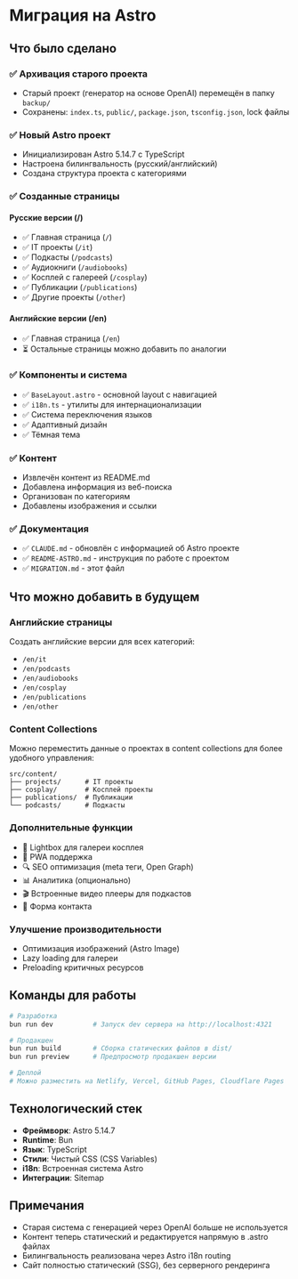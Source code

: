 # Миграция на Astro

## Что было сделано

### ✅ Архивация старого проекта
- Старый проект (генератор на основе OpenAI) перемещён в папку `backup/`
- Сохранены: `index.ts`, `public/`, `package.json`, `tsconfig.json`, lock файлы

### ✅ Новый Astro проект
- Инициализирован Astro 5.14.7 с TypeScript
- Настроена билингвальность (русский/английский)
- Создана структура проекта с категориями

### ✅ Созданные страницы

#### Русские версии (/)
- ✅ Главная страница (`/`)
- ✅ IT проекты (`/it`)
- ✅ Подкасты (`/podcasts`)
- ✅ Аудиокниги (`/audiobooks`)
- ✅ Косплей с галереей (`/cosplay`)
- ✅ Публикации (`/publications`)
- ✅ Другие проекты (`/other`)

#### Английские версии (/en)
- ✅ Главная страница (`/en`)
- ⏳ Остальные страницы можно добавить по аналогии

### ✅ Компоненты и система
- ✅ `BaseLayout.astro` - основной layout с навигацией
- ✅ `i18n.ts` - утилиты для интернационализации
- ✅ Система переключения языков
- ✅ Адаптивный дизайн
- ✅ Тёмная тема

### ✅ Контент
- Извлечён контент из README.md
- Добавлена информация из веб-поиска
- Организован по категориям
- Добавлены изображения и ссылки

### ✅ Документация
- ✅ `CLAUDE.md` - обновлён с информацией об Astro проекте
- ✅ `README-ASTRO.md` - инструкция по работе с проектом
- ✅ `MIGRATION.md` - этот файл

## Что можно добавить в будущем

### Английские страницы
Создать английские версии для всех категорий:
- `/en/it`
- `/en/podcasts`
- `/en/audiobooks`
- `/en/cosplay`
- `/en/publications`
- `/en/other`

### Content Collections
Можно переместить данные о проектах в content collections для более удобного управления:
```
src/content/
├── projects/      # IT проекты
├── cosplay/       # Косплей проекты
├── publications/  # Публикации
└── podcasts/      # Подкасты
```

### Дополнительные функции
- 🎨 Lightbox для галереи косплея
- 📱 PWA поддержка
- 🔍 SEO оптимизация (meta теги, Open Graph)
- 📊 Аналитика (опционально)
- 🎬 Встроенные видео плееры для подкастов
- 📧 Форма контакта

### Улучшение производительности
- Оптимизация изображений (Astro Image)
- Lazy loading для галереи
- Preloading критичных ресурсов

## Команды для работы

```bash
# Разработка
bun run dev          # Запуск dev сервера на http://localhost:4321

# Продакшен
bun run build        # Сборка статических файлов в dist/
bun run preview      # Предпросмотр продакшен версии

# Деплой
# Можно разместить на Netlify, Vercel, GitHub Pages, Cloudflare Pages
```

## Технологический стек

- **Фреймворк**: Astro 5.14.7
- **Runtime**: Bun
- **Язык**: TypeScript
- **Стили**: Чистый CSS (CSS Variables)
- **i18n**: Встроенная система Astro
- **Интеграции**: Sitemap

## Примечания

- Старая система с генерацией через OpenAI больше не используется
- Контент теперь статический и редактируется напрямую в .astro файлах
- Билингвальность реализована через Astro i18n routing
- Сайт полностью статический (SSG), без серверного рендеринга
